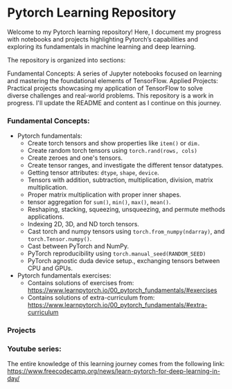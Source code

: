 # Pytorch Learning Repository

Welcome to my Pytorch learning repository! Here, I document my progress with notebooks and projects highlighting Pytorch’s capabilities and exploring its fundamentals in machine learning and deep learning.

The repository is organized into sections:

Fundamental Concepts: A series of Jupyter notebooks focused on learning and mastering the foundational elements of TensorFlow. Applied Projects: Practical projects showcasing my application of TensorFlow to solve diverse challenges and real-world problems. This repository is a work in progress. I'll update the README and content as I continue on this journey.

### Fundamental Concepts: 
- Pytorch fundamentals:
  * Create torch tensors and show properties like `item()` or `dim.`
  * Create random torch tensors using `torch.rand(rows, cols)`
  * Create zeroes and one's tensors.
  * Create tensor ranges, and investigate the different tensor datatypes.
  * Getting tensor attributes: `dtype`, `shape`, `device`.
  * Tensors with addition, subtraction, multiplication, division, matrix multiplication.
  * Proper matrix multiplication with proper inner shapes.
  * tensor aggregation for `sum()`, `min()`, `max()`, `mean()`.
  * Reshaping, stacking, squeezing, unsqueezing, and permute methods applications.
  * Indexing 2D, 3D, and ND torch tensors.
  * Cast torch and numpy tensors using `torch.from_numpy(ndarray)`, and `torch.Tensor.numpy()`.
  * Cast between PyTorch and NumPy.
  * PyTorch reproducibility using `torch.manual_seed(RANDOM_SEED)`
  * PyTorch agnostic duda device setup., exchanging tensors between CPU and GPUs.
- Pytorch fundamentals exercises:
  * Contains solutions of exercises from: https://www.learnpytorch.io/00_pytorch_fundamentals/#exercises
  * Contains solutions of extra-curriculum from: https://www.learnpytorch.io/00_pytorch_fundamentals/#extra-curriculum
### Projects

### Youtube series:
The entire knowledge of this learning journey comes from the following link: https://www.freecodecamp.org/news/learn-pytorch-for-deep-learning-in-day/
